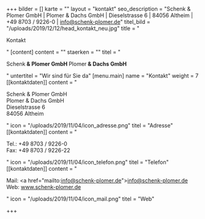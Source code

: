 +++
bilder = []
karte = ""
layout = "kontakt"
seo_description = "Schenk & Plomer GmbH | Plomer & Dachs GmbH | Dieselstrasse 6 | 84056 Altheim | +49 8703 / 9226-0 | info@schenk-plomer.de"
titel_bild = "/uploads/2019/12/12/head_kontakt_neu.jpg"
title = "<p>Kontakt</p>"
[content]
content = ""
staerken = ""
titel = "<p>Schenk<strong> &amp; Plomer GmbH </strong>Plomer<strong> &amp; Dachs GmbH</strong></p>"
untertitel = "Wir sind für Sie da"
[menu.main]
name = "Kontakt"
weight = 7
[[kontaktdaten]]
content = "<p>Schenk & Plomer GmbH <br/>Plomer & Dachs GmbH <br/>Dieselstrasse 6  <br/>84056 Altheim</p>"
icon = "/uploads/2019/11/04/icon_adresse.png"
titel = "Adresse"
[[kontaktdaten]]
content = "<p>Tel.: +49 8703 / 9226-0  <br/>Fax: +49 8703 / 9226-22</p>"
icon = "/uploads/2019/11/04/icon_telefon.png"
titel = "Telefon"
[[kontaktdaten]]
content = "<p>Mail: <a href=\"mailto:info@schenk-plomer.de\">info@schenk-plomer.de</a> <br/>Web: www.schenk-plomer.de</p>"
icon = "/uploads/2019/11/04/icon_mail.png"
titel = "Web"

+++
